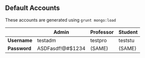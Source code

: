 
## Default Accounts
These accounts are generated using `grunt mongo:load`

|              | Admin  |  Professor  | Student     |
| ------------ | ------ | ------------ | --------------- |
| **Username** | testadm  | testpro | teststu |
| **Password** | ASDFasdf!@#$1234  | (SAME) |(SAME) |
